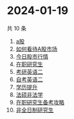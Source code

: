 # 2024-01-19

共 10 条

<!-- BEGIN -->
<!-- 最后更新时间 Fri Jan 19 2024 06:06:56 GMT+0800 (China Standard Time) -->

1. [a股](https://www.zhihu.com/search?q=a%E8%82%A1)
1. [如何看待A股市场](https://www.zhihu.com/search?q=%E5%A6%82%E4%BD%95%E7%9C%8B%E5%BE%85A%E8%82%A1%E5%B8%82%E5%9C%BA)
1. [今日股市行情](https://www.zhihu.com/search?q=%E4%BB%8A%E6%97%A5%E8%82%A1%E5%B8%82%E8%A1%8C%E6%83%85)
1. [在职研究生](https://www.zhihu.com/search?q=%E5%9C%A8%E8%81%8C%E7%A0%94%E7%A9%B6%E7%94%9F)
1. [考研英语二](https://www.zhihu.com/search?q=%E8%80%83%E7%A0%94%E8%8B%B1%E8%AF%AD%E4%BA%8C)
1. [自考英语二](https://www.zhihu.com/search?q=%E8%87%AA%E8%80%83%E8%8B%B1%E8%AF%AD%E4%BA%8C)
1. [学历提升](https://www.zhihu.com/search?q=%E5%AD%A6%E5%8E%86%E6%8F%90%E5%8D%87)
1. [法硕非法学](https://www.zhihu.com/search?q=%E6%B3%95%E7%A1%95%E9%9D%9E%E6%B3%95%E5%AD%A6)
1. [在职研究生备考攻略](https://www.zhihu.com/search?q=%E5%9C%A8%E8%81%8C%E7%A0%94%E7%A9%B6%E7%94%9F%E5%A4%87%E8%80%83%E6%94%BB%E7%95%A5)
1. [非全日制研究生](https://www.zhihu.com/search?q=%E9%9D%9E%E5%85%A8%E6%97%A5%E5%88%B6%E7%A0%94%E7%A9%B6%E7%94%9F)

<!-- END -->
